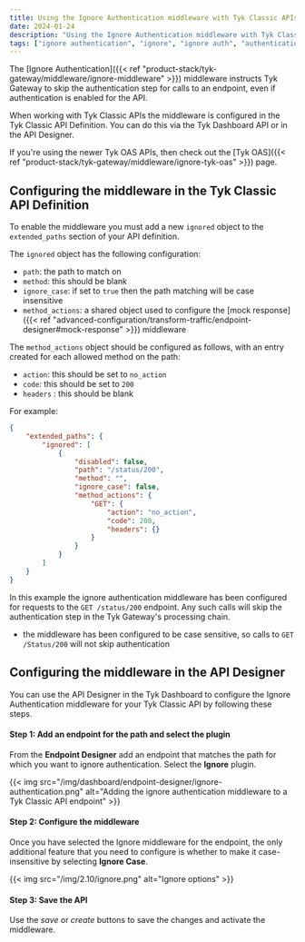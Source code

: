 ```yaml
---
title: Using the Ignore Authentication middleware with Tyk Classic APIs
date: 2024-01-24
description: "Using the Ignore Authentication middleware with Tyk Classic APIs"
tags: ["ignore authentication", "ignore", "ignore auth", "authentication", "middleware", "per-endpoint", "Tyk Classic", "Tyk Classic APIs"]
---
```


The [Ignore Authentication]({{< ref "product-stack/tyk-gateway/middleware/ignore-middleware" >}}) middleware instructs Tyk Gateway to skip the authentication step for calls to an endpoint, even if authentication is enabled for the API.

When working with Tyk Classic APIs the middleware is configured in the Tyk Classic API Definition. You can do this via the Tyk Dashboard API or in the API Designer.

If you're using the newer Tyk OAS APIs, then check out the [Tyk OAS]({{< ref "product-stack/tyk-gateway/middleware/ignore-tyk-oas" >}}) page.

## Configuring the middleware in the Tyk Classic API Definition
To enable the middleware you must add a new `ignored` object to the `extended_paths` section of your API definition.

The `ignored` object has the following configuration:
 - `path`: the path to match on
 - `method`: this should be blank
 - `ignore_case`: if set to `true` then the path matching will be case insensitive
 - `method_actions`: a shared object used to configure the [mock response]({{< ref "advanced-configuration/transform-traffic/endpoint-designer#mock-response" >}}) middleware

The `method_actions` object should be configured as follows, with an entry created for each allowed method on the path:
 - `action`: this should be set to `no_action`
 - `code`: this should be set to `200`
 - `headers` : this should be blank

For example:
```.json  {linenos=true, linenostart=1}
{
    "extended_paths": {
        "ignored": [
            {
                "disabled": false,
                "path": "/status/200",
                "method": "",
                "ignore_case": false,
                "method_actions": {
                    "GET": {
                        "action": "no_action",
                        "code": 200,
                        "headers": {}
                    }          
                }
            }
        ]
    }
}
```

In this example the ignore authentication middleware has been configured for requests to the `GET /status/200` endpoint. Any such calls will skip the authentication step in the Tyk Gateway's processing chain.
 - the middleware has been configured to be case sensitive, so calls to `GET /Status/200` will not skip authentication

## Configuring the middleware in the API Designer
You can use the API Designer in the Tyk Dashboard to configure the Ignore Authentication middleware for your Tyk Classic API by following these steps.

#### Step 1: Add an endpoint for the path and select the plugin
From the **Endpoint Designer** add an endpoint that matches the path for which you want to ignore authentication. Select the **Ignore** plugin.

{{< img src="/img/dashboard/endpoint-designer/ignore-authentication.png" alt="Adding the ignore authentication middleware to a Tyk Classic API endpoint" >}}

#### Step 2: Configure the middleware
Once you have selected the Ignore middleware for the endpoint, the only additional feature that you need to configure is whether to make it case-insensitive by selecting **Ignore Case**.

{{< img src="/img/2.10/ignore.png" alt="Ignore options" >}}

#### Step 3: Save the API
Use the *save* or *create* buttons to save the changes and activate the middleware.
